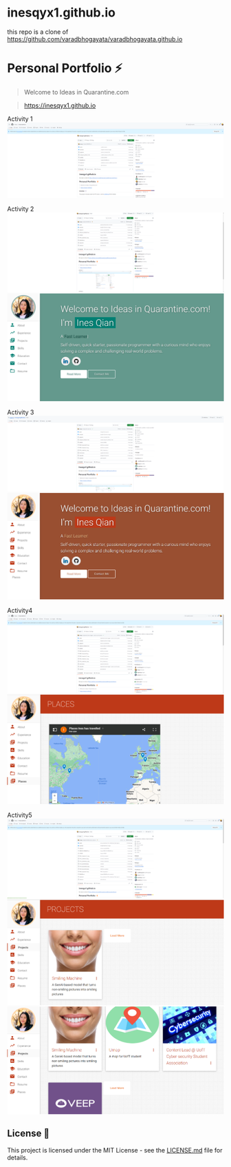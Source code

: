 # inesqyx1.github.io

this repo is a clone of https://github.com/varadbhogayata/varadbhogayata.github.io 
# Personal Portfolio ⚡️ 
> Welcome to Ideas in Quarantine.com

> https://inesqyx1.github.io

Activity 1
![Alt text](https://github.com/inesqyx/inesqyx1.github.io/blob/main/PRA1_screenshot_1.png)

Activity 2
![Alt text](https://github.com/inesqyx/inesqyx1.github.io/blob/main/PRA1_Screenshot_2.png)
![Alt text](https://github.com/inesqyx/inesqyx1.github.io/blob/main/PRA1_Screenshot2_1.png)

Activity 3 
![Alt text](https://github.com/inesqyx/inesqyx1.github.io/blob/main/PRA1_Screenshot3.png)
![Alt text](https://github.com/inesqyx/inesqyx1.github.io/blob/main/PRA1_Screenshot3_1.png)

Activity4
![Alt text](https://github.com/inesqyx/inesqyx1.github.io/blob/main/PRA1_Screenshot4.png)
![Alt text](https://github.com/inesqyx/inesqyx1.github.io/blob/main/PRA1_Screenshot4_1.png)

Activity5
![Alt text](https://github.com/inesqyx/inesqyx1.github.io/blob/main/PRA1_Screenshot5.png)
![Alt text](https://github.com/inesqyx/inesqyx1.github.io/blob/main/PRA1_Screenshot5_1.png)
![Alt text](https://github.com/inesqyx/inesqyx1.github.io/blob/main/PRA1_Screenshot5_2.png)

## License 📄
This project is licensed under the MIT License - see the [LICENSE.md](./LICENSE) file for details.
